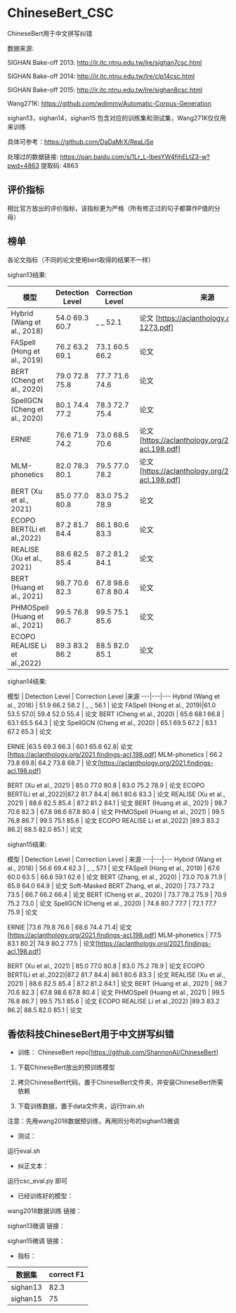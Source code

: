 # ChineseBert_CSC
ChineseBert用于中文拼写纠错


数据来源:

SIGHAN Bake-off 2013: http://ir.itc.ntnu.edu.tw/lre/sighan7csc.html

SIGHAN Bake-off 2014: http://ir.itc.ntnu.edu.tw/lre/clp14csc.html

SIGHAN Bake-off 2015: http://ir.itc.ntnu.edu.tw/lre/sighan8csc.html

Wang271K: https://github.com/wdimmy/Automatic-Corpus-Generation

sighan13，sighan14，sighan15 包含对应的训练集和测试集，Wang271K仅仅用来训练

具体可参考：https://github.com/DaDaMrX/ReaLiSe

处理过的数据链接: https://pan.baidu.com/s/1Lr_L-lbesYW4fjhELtZ3-w?pwd=4863 提取码: 4863 


## 评价指标
相比官方放出的评价指标，该指标更为严格（所有修正过的句子都算作P值的分母）

## 榜单

各论文指标（不同的论文使用bert取得的结果不一样）

sighan13结果:

 模型 | Detection Level | Correction Level | 来源
---|---|--- |---
 Hybrid (Wang et al., 2018) | 54.0 69.3 60.7 |  _ _ 52.1 | 论文 [https://aclanthology.org/D18-1273.pdf]
 FASpell (Hong et al., 2019)|76.2 63.2 69.1| 73.1 60.5 66.2 | 论文
 BERT (Cheng et al., 2020) | 79.0 72.8 75.8 | 77.7 71.6 74.6 | 论文
 SpellGCN (Cheng et al., 2020) | 80.1 74.4 77.2 | 78.3 72.7 75.4 | 论文
 ERNIE  |76.6 71.9 74.2 | 73.0 68.5 70.6 | 论文[https://aclanthology.org/2021.findings-acl.198.pdf]
 MLM-phonetics | 82.0 78.3 80.1| 79.5 77.0 78.2 | 论文[https://aclanthology.org/2021.findings-acl.198.pdf]
 BERT (Xu et al., 2021) | 85.0 77.0 80.8 | 83.0 75.2 78.9 | 论文
 ECOPO BERT(Li et al.,2022)|87.2 81.7 84.4| 86.1 80.6 83.3 | 论文
 REALISE (Xu et al., 2021) | 88.6 82.5 85.4 | 87.2 81.2 84.1 | 论文
 BERT (Huang et al., 2021) | 98.7 70.6 82.3 | 67.8 98.6 67.8 80.4 | 论文
 PHMOSpell (Huang et al., 2021) | 99.5 76.8 86.7 | 99.5 75.1 85.6 | 论文
 ECOPO REALISE Li et al.,2022) |89.3 83.2 86.2| 88.5 82.0 85.1 | 论文


sighan14结果:

 模型 | Detection Level | Correction Level |来源
---|---|---
 Hybrid (Wang et al., 2018) | 51.9 66.2 58.2 | _ _ 56.1 | 论文
 FASpell (Hong et al., 2019)|61.0 53.5 57.0| 59.4 52.0 55.4 | 论文
 BERT (Cheng et al., 2020) | 65.6 68.1 66.8 | 63.1 65.5 64.3 | 论文
 SpellGCN (Cheng et al., 2020) | 65.1 69.5 67.2 | 63.1 67.2 65.3 | 论文
 
 ERNIE  |63.5 69.3 66.3 | 60.1 65.6 62.8| 论文[https://aclanthology.org/2021.findings-acl.198.pdf]
 MLM-phonetics | 66.2 73.8 69.8| 64.2 73.8 68.7 | 论文[https://aclanthology.org/2021.findings-acl.198.pdf]
 
 BERT (Xu et al., 2021) | 85.0 77.0 80.8 | 83.0 75.2 78.9 | 论文
 ECOPO BERT(Li et al.,2022)|87.2 81.7 84.4| 86.1 80.6 83.3 | 论文
 REALISE (Xu et al., 2021) | 88.6 82.5 85.4 | 87.2 81.2 84.1 | 论文
 BERT (Huang et al., 2021) | 98.7 70.6 82.3 | 67.8 98.6 67.8 80.4 | 论文
 PHMOSpell (Huang et al., 2021) | 99.5 76.8 86.7 | 99.5 75.1 85.6 | 论文
 ECOPO REALISE Li et al.,2022) |89.3 83.2 86.2| 88.5 82.0 85.1 | 论文


sighan15结果:

 模型 | Detection Level | Correction Level | 来源
---|---|---
 Hybrid (Wang et al., 2018) | 56.6 69.4 62.3 |  _ _ 57.1  | 论文
 FASpell (Hong et al., 2019) | 67.6 60.0 63.5 | 66.6 59.1 62.6 | 论文
 BERT (Zhang, et al., 2020) | 73.0 70.8 71.9 | 65.9 64.0 64.9 | 论文 
 Soft-Masked BERT Zhang, et al., 2020) | 73.7 73.2 73.5 | 66.7 66.2 66.4 | 论文
 BERT (Cheng et al., 2020) | 73.7 78.2 75.9 | 70.9 75.2 73.0 | 论文
 SpellGCN (Cheng et al., 2020) | 74.8 80.7 77.7 | 72.1 77.7 75.9 | 论文
 
 ERNIE  |73.6 79.8 76.6 | 68.6 74.4 71.4| 论文[https://aclanthology.org/2021.findings-acl.198.pdf]
 MLM-phonetics | 77.5 83.1 80.2| 74.9 80.2 77.5 | 论文[https://aclanthology.org/2021.findings-acl.198.pdf]
 
 BERT (Xu et al., 2021) | 85.0 77.0 80.8 | 83.0 75.2 78.9 | 论文
 ECOPO BERT(Li et al.,2022)|87.2 81.7 84.4| 86.1 80.6 83.3 | 论文 
 REALISE (Xu et al., 2021) | 88.6 82.5 85.4 | 87.2 81.2 84.1 | 论文
 BERT (Huang et al., 2021) | 98.7 70.6 82.3 | 67.8 98.6 67.8 80.4 | 论文
 PHMOSpell (Huang et al., 2021) | 99.5 76.8 86.7 | 99.5 75.1 85.6 | 论文
 ECOPO REALISE Li et al.,2022) |89.3 83.2 86.2| 88.5 82.0 85.1 | 论文
 
 
 
## 香侬科技ChineseBert用于中文拼写纠错

- 训练：
ChineseBert repo[https://github.com/ShannonAI/ChineseBert]

1. 下载ChineseBert放出的预训练模型

2. 拷贝ChineseBert代码，置于ChineseBert文件夹，并安装ChineseBert所需依赖

3. 下载训练数据，置于data文件夹，运行train.sh

注意：先用wang2018数据预训练，再用同分布的sighan13微调


- 测试：

运行eval.sh


- 纠正文本：

运行csc_eval.py 即可



- 已经训练好的模型：

wang2018数据训练
链接：

sighan13微调
链接：

sighan15微调
链接：


- 指标：

数据集 | correct F1
---|---
sighan13 | 82.3
sighan15 | 75




